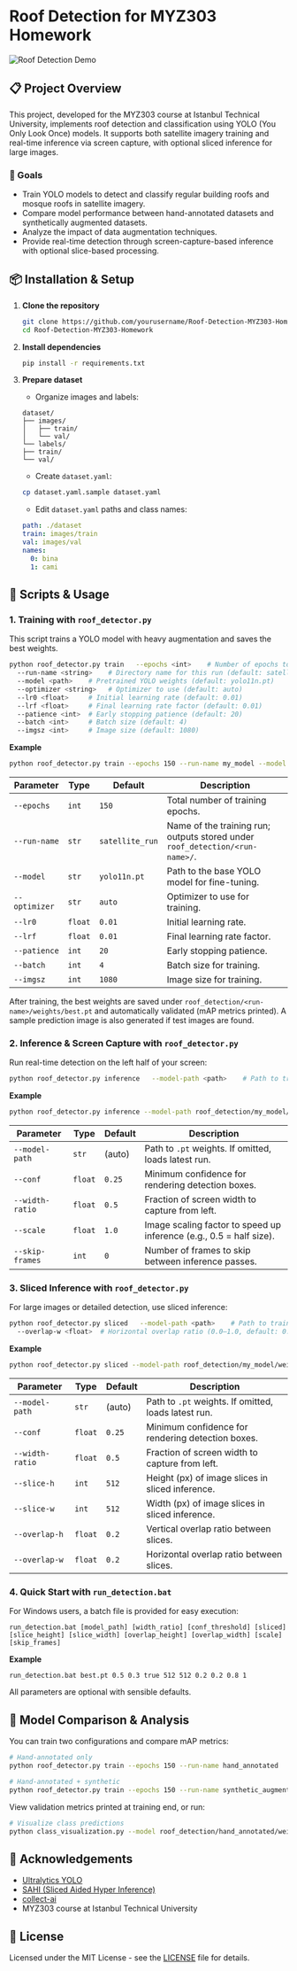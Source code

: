 # Roof Detection for MYZ303 Homework

![Roof Detection Demo](https://raw.githubusercontent.com/username/Roof-Detection-MYZ303-Homework/main/demo/detection_demo.jpg)

## 📋 Project Overview

This project, developed for the MYZ303 course at Istanbul Technical University, implements roof detection and classification using YOLO (You Only Look Once) models. It supports both satellite imagery training and real-time inference via screen capture, with optional sliced inference for large images.

### 🎯 Goals

* Train YOLO models to detect and classify regular building roofs and mosque roofs in satellite imagery.
* Compare model performance between hand-annotated datasets and synthetically augmented datasets.
* Analyze the impact of data augmentation techniques.
* Provide real-time detection through screen-capture-based inference with optional slice-based processing.

## 📦 Installation & Setup

1. **Clone the repository**

   ```bash
   git clone https://github.com/yourusername/Roof-Detection-MYZ303-Homework.git
   cd Roof-Detection-MYZ303-Homework
   ```

2. **Install dependencies**

   ```bash
   pip install -r requirements.txt
   ```

3. **Prepare dataset**

   * Organize images and labels:

    ```text
    dataset/
    ├── images/
    │   ├── train/
    │   └── val/
    └── labels/
    ├── train/
    └── val/
    ```
   * Create `dataset.yaml`:

    ```bash
    cp dataset.yaml.sample dataset.yaml
    ```
   * Edit `dataset.yaml` paths and class names:

    ```yaml
    path: ./dataset
    train: images/train
    val: images/val
    names:
      0: bina
      1: cami
    ```

## 🧰 Scripts & Usage

### 1. Training with `roof_detector.py`

This script trains a YOLO model with heavy augmentation and saves the best weights.

```bash
python roof_detector.py train   --epochs <int>    # Number of epochs to train (default: 150)
  --run-name <string>    # Directory name for this run (default: satellite_run)
  --model <path>    # Pretrained YOLO weights (default: yolo11n.pt)
  --optimizer <string>   # Optimizer to use (default: auto)
  --lr0 <float>     # Initial learning rate (default: 0.01)
  --lrf <float>     # Final learning rate factor (default: 0.01)
  --patience <int>  # Early stopping patience (default: 20)
  --batch <int>     # Batch size (default: 4)
  --imgsz <int>     # Image size (default: 1080)
```

**Example**

```bash
python roof_detector.py train --epochs 150 --run-name my_model --model yolo11n.pt
```

| Parameter    | Type  | Default    | Description    |
| ---- | ---- | ---- | ---- |
| `--epochs`   | `int` | `150`    | Total number of training epochs.    |
| `--run-name` | `str` | `satellite_run` | Name of the training run; outputs stored under `roof_detection/<run-name>/`. |
| `--model`    | `str` | `yolo11n.pt`    | Path to the base YOLO model for fine-tuning.    |
| `--optimizer`| `str` | `auto`    | Optimizer to use for training.    |
| `--lr0`      | `float` | `0.01`    | Initial learning rate.    |
| `--lrf`      | `float` | `0.01`    | Final learning rate factor.    |
| `--patience` | `int` | `20`    | Early stopping patience.    |
| `--batch`    | `int` | `4`    | Batch size for training.    |
| `--imgsz`    | `int` | `1080`    | Image size for training.    |

After training, the best weights are saved under `roof_detection/<run-name>/weights/best.pt` and automatically validated (mAP metrics printed). A sample prediction image is also generated if test images are found.

### 2. Inference & Screen Capture with `roof_detector.py`

Run real-time detection on the left half of your screen:

```bash
python roof_detector.py inference   --model-path <path>    # Path to trained weights (default: finds latest)     --conf <float>    # Confidence threshold (0.0–1.0, default: 0.25)      --width-ratio <float>   # Portion of screen to capture (0.0–1.0, default: 0.5)   --scale <float>   # Scale factor for performance (default: 1.0)   --skip-frames <int>   # Frames to skip between detections (default: 0)
```

**Example**

```bash
python roof_detector.py inference --model-path roof_detection/my_model/weights/best.pt --conf 0.3 --width-ratio 0.6
```

| Parameter    | Type    | Default | Description    |
| ---- | ---- | ---- | ---- |
| `--model-path`    | `str`   | (auto)  | Path to `.pt` weights. If omitted, loads latest run. |
| `--conf`    | `float` | `0.25`  | Minimum confidence for rendering detection boxes.    |
| `--width-ratio`    | `float` | `0.5`   | Fraction of screen width to capture from left.    |
| `--scale`    | `float` | `1.0`   | Image scaling factor to speed up inference (e.g., 0.5 = half size). |
| `--skip-frames`    | `int`   | `0`    | Number of frames to skip between inference passes.    |

### 3. Sliced Inference with `roof_detector.py`

For large images or detailed detection, use sliced inference:

```bash
python roof_detector.py sliced   --model-path <path>    # Path to trained weights (default: finds latest)     --conf <float>    # Confidence threshold (0.0–1.0, default: 0.25)      --width-ratio <float>   # Portion of screen to capture (0.0–1.0, default: 0.5)   --slice-h <int>  # Slice height in pixels (default: 512)      --slice-w <int>   # Slice width in pixels (default: 512)      --overlap-h <float> # Vertical overlap ratio (0.0–1.0, default: 0.2)
  --overlap-w <float>  # Horizontal overlap ratio (0.0–1.0, default: 0.2)
```

**Example**

```bash
python roof_detector.py sliced --model-path roof_detection/my_model/weights/best.pt --conf 0.3 --width-ratio 0.6 --slice-h 600 --slice-w 600
```

| Parameter    | Type    | Default | Description    |
| ---- | ---- | ---- | ---- |
| `--model-path`    | `str`   | (auto)  | Path to `.pt` weights. If omitted, loads latest run. |
| `--conf`    | `float` | `0.25`  | Minimum confidence for rendering detection boxes.    |
| `--width-ratio`    | `float` | `0.5`   | Fraction of screen width to capture from left.    |
| `--slice-h`   | `int`   | `512`   | Height (px) of image slices in sliced inference.    |
| `--slice-w`    | `int`   | `512`   | Width (px) of image slices in sliced inference.    |
| `--overlap-h` | `float` | `0.2`   | Vertical overlap ratio between slices.    |
| `--overlap-w`  | `float` | `0.2`   | Horizontal overlap ratio between slices.    |

### 4. Quick Start with `run_detection.bat`

For Windows users, a batch file is provided for easy execution:

```
run_detection.bat [model_path] [width_ratio] [conf_threshold] [sliced] [slice_height] [slice_width] [overlap_height] [overlap_width] [scale] [skip_frames]
```

**Example**

```
run_detection.bat best.pt 0.5 0.3 true 512 512 0.2 0.2 0.8 1
```

All parameters are optional with sensible defaults.

## 🧪 Model Comparison & Analysis

You can train two configurations and compare mAP metrics:

```bash
# Hand-annotated only
python roof_detector.py train --epochs 150 --run-name hand_annotated

# Hand-annotated + synthetic
python roof_detector.py train --epochs 150 --run-name synthetic_augmented
```

View validation metrics printed at training end, or run:

```bash
# Visualize class predictions
python class_visualization.py --model roof_detection/hand_annotated/weights/best.pt --output results/hand
```

## 🙏 Acknowledgements

* [Ultralytics YOLO](https://github.com/ultralytics/ultralytics)
* [SAHI (Sliced Aided Hyper Inference)](https://github.com/obss/sahi)
* [collect-ai](https://github.com/itumekanik/collect-ai)
* MYZ303 course at Istanbul Technical University

## 📄 License

Licensed under the MIT License - see the [LICENSE](LICENSE) file for details.
